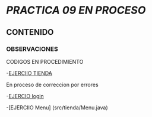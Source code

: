# *PRACTICA 09 EN PROCESO*

## CONTENIDO

### OBSERVACIONES 
CODIGOS EN PROCEDIMIENTO

-[EJERCIIO TIENDA](src/tienda/Detalle.java)

En proceso de correccion por errores 


-[EJERCIO login](src/tienda/Login.java)



-[EJERCIIO Menu] (src/tienda/Menu.java)

